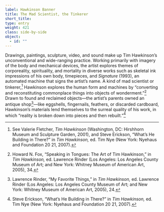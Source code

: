 ```yaml
---
label: Hawkinson Banner
title: The Mad Scientist, the Tinkerer
short_title:
type: entry
weight: 421
class: side-by-side
object:
  - id: ""
---
```

Drawings, paintings, sculpture, video, and sound make up Tim Hawkinson’s unconventional and wide-ranging practice. Working primarily with imagery of the body and mechanical devices, the artist explores themes of corporeality, spirituality, and mortality in diverse works such as skeletal ink impressions of his own body, timepieces, and *Signature* (1993), an automated machine that signs the artist’s name. A kind of mad scientist or tinkerer,[^1] Hawkinson explores the human form and machines by “converting and reconstituting commonplace things into objects of wonderment.”[^2] Drawn to found and reclaimed objects—the artist’s parents owned an antique shop[^3]—like eggshells, fingernails, feathers, or discarded cardboard, Hawkinson’s materials lend themselves to the surreal quality of his work, in which “reality is broken down into pieces and then rebuilt.”[^4]

[^1]: See Valerie Fletcher, *Tim Hawkinson* (Washington, DC: Hirshhorn Museum and Sculpture Garden, 2001), and Steve Erickson, “What’s He Building in There?” in *Tim Hawkinson,* ed. Tim Nye (New York: Nyehaus and Foundation 20 21, 2007).

[^2]: Howard N. Fox, “Speaking in Tongues: The Art of Tim Hawkinson,” in *Tim Hawkinson,* ed. Lawrence Rinder (Los Angeles: Los Angeles County Museum of Art; and New York: Whitney Museum of American Art, 2005), 34.

[^3]: Lawrence Rinder, “My Favorite Things,” in *Tim Hawkinson,* ed. Lawrence Rinder (Los Angeles: Los Angeles County Museum of Art; and New York: Whitney Museum of American Art, 2005), 24.

[^4]: Steve Erickson, “What’s He Building in There?” in *Tim Hawkinson,* ed. Tim Nye (New York: Nyehaus and Foundation 20 21, 2007).
